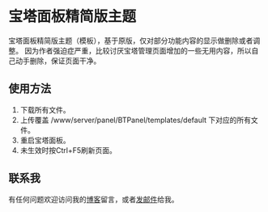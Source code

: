 # 宝塔面板精简版主题
宝塔面板精简版主题（模板），基于原版，仅对部分功能内容的显示做删除或者调整。
因为作者强迫症严重，比较讨厌宝塔管理页面增加的一些无用内容，所以自己动手删除，保证页面干净。

## 使用方法
1. 下载所有文件。
2. 上传覆盖 /www/server/panel/BTPanel/templates/default 下对应的所有文件。
3. 重启宝塔面板。
4. 未生效时按Ctrl+F5刷新页面。

## 联系我
有任何问题欢迎访问我的[博客](https://heng07.com/)留言，或者[发邮件](mailto:admin@heng07.com)给我。